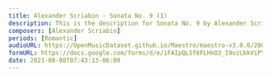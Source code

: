 ```yaml
---
title: Alexander Scriabin - Sonata No. 9 (1)
description: This is the description for Sonata No. 9 by Alexander Scriabin
composers: [Alexander Scriabin]
periods: [Romantic]
audioURL: https://OpenMusicDataset.github.io/Maestro/maestro-v3.0.0/2006/MIDI-Unprocessed_01_R1_2006_01-09_ORIG_MID--AUDIO_01_R1_2006_04_Track04_wav.midi
formURL: https://docs.google.com/forms/d/e/1FAIpQLSf6FLHkO3_I9vzLbkViPYDQGik_GgKg62YwkZpQUeAuEzfmjw/viewform
date: 2021-08-08T07:43:13-06:00
---
```


